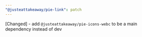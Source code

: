 ```yaml
---
"@justeattakeaway/pie-link": patch
---
```


[Changed] - add `@justeattakeaway/pie-icons-webc` to be a main dependency instead of dev